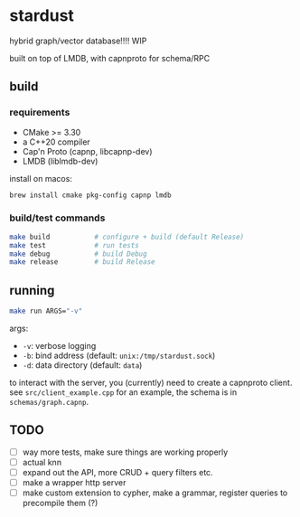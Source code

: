 
# stardust

hybrid graph/vector database!!!! WIP

built on top of LMDB, with capnproto for schema/RPC

## build

### requirements

- CMake >= 3.30
- a C++20 compiler
- Cap'n Proto (capnp, libcapnp-dev)
- LMDB (liblmdb-dev)

install on macos:

```bash
brew install cmake pkg-config capnp lmdb
```

### build/test commands

```bash
make build           # configure + build (default Release)
make test            # run tests
make debug           # build Debug
make release         # build Release
```

## running

```bash
make run ARGS="-v"
```

args:

- `-v`: verbose logging
- `-b`: bind address (default: `unix:/tmp/stardust.sock`)
- `-d`: data directory (default: `data`)

to interact with the server, you (currently) need to create a capnproto client.
see `src/client_example.cpp` for an example, the schema is in `schemas/graph.capnp`.

## TODO

- [ ] way more tests, make sure things are working properly
- [ ] actual knn
- [ ] expand out the API, more CRUD + query filters etc.
- [ ] make a wrapper http server
- [ ] make custom extension to cypher, make a grammar, register queries to precompile them (?)
